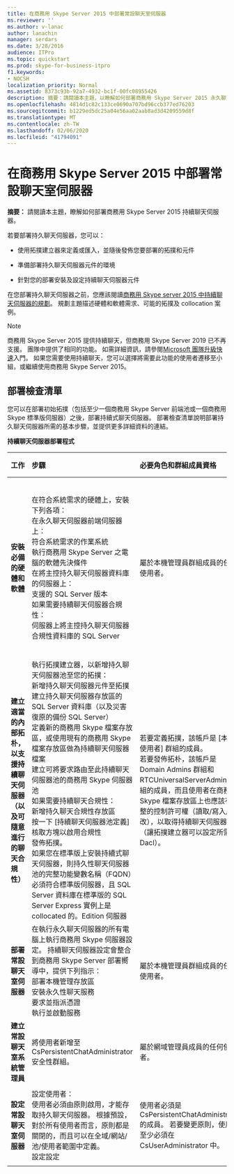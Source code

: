 ```yaml
---
title: 在商務用 Skype Server 2015 中部署常設聊天室伺服器
ms.reviewer: ''
ms.author: v-lanac
author: lanachin
manager: serdars
ms.date: 3/28/2016
audience: ITPro
ms.topic: quickstart
ms.prod: skype-for-business-itpro
f1.keywords:
- NOCSH
localization_priority: Normal
ms.assetid: 8373c93b-92a7-4932-bc1f-00fc08955426
description: 摘要：請閱讀本主題，以瞭解如何部署商務用 Skype Server 2015 永久聊天伺服器。
ms.openlocfilehash: 4814d1c82c133ce0690a707bd96ccb377ed76203
ms.sourcegitcommit: b1229ed5dc25a04e56aa02aab8ad3d4209559d8f
ms.translationtype: MT
ms.contentlocale: zh-TW
ms.lasthandoff: 02/06/2020
ms.locfileid: "41794091"
---
```

# <a name="deploy-persistent-chat-server-in-skype-for-business-server-2015"></a>在商務用 Skype Server 2015 中部署常設聊天室伺服器
 
**摘要：** 請閱讀本主題，瞭解如何部署商務用 Skype Server 2015 持續聊天伺服器。
  
若要部署持久聊天伺服器，您可以： 
  
- 使用拓撲建立器來定義或匯入，並隨後發佈您要部署的拓撲和元件
    
- 準備部署持久聊天伺服器元件的環境
    
- 針對您的部署安裝及設定持續聊天伺服器元件
    
在您部署持久聊天伺服器之前，您應該閱讀[商務用 Skype server 2015 中持續聊天伺服器的規劃](../../plan-your-deployment/persistent-chat-server/persistent-chat-server.md)。 規劃主題描述硬體和軟體需求、可能的拓撲及 collocation 案例。 
  
> [!NOTE] 
> 商務用 Skype Server 2015 提供持續聊天，但商務用 Skype Server 2019 已不再支援。 團隊中提供了相同的功能。 如需詳細資訊，請參閱[Microsoft 團隊升級快速](/microsoftteams/upgrade-start-here)入門。 如果您需要使用持續聊天，您可以選擇將需要此功能的使用者遷移至小組，或繼續使用商務用 Skype Server 2015。 

## <a name="deployment-checklist"></a>部署檢查清單

您可以在部署初始拓撲（包括至少一個商務用 Skype Server 前端池或一個商務用 Skype 標準版伺服器）之後，部署持續式聊天伺服器。 部署檢查清單說明部署持久聊天伺服器所需的基本步驟，並提供更多詳細資料的連結。
  
**持續聊天伺服器部署程式**

|**工作**|**步驟**|**必要角色和群組成員資格**|**相關主題**|
|:-----|:-----|:-----|:-----|
|**安裝必備的硬體和軟體** <br/> | 在符合系統需求的硬體上，安裝下列各項： <br/>  在永久聊天伺服器前端伺服器上： <br/>  符合系統需求的作業系統 <br/>  執行商務用 Skype Server 之電腦的軟體先決條件 <br/>  在將主控持久聊天伺服器資料庫的伺服器上： <br/>  支援的 SQL Server 版本 <br/>  如果需要持續聊天伺服器合規性： <br/>  伺服器上將主控持久聊天伺服器合規性資料庫的 SQL Server <br/> |屬於本機管理員群組成員的任何使用者。  <br/> |[商務用 Skype Server 2015 的伺服器需求](../../plan-your-deployment/requirements-for-your-environment/server-requirements.md) <br/> [商務用 Skype Server 2015 的環境需求](../../plan-your-deployment/requirements-for-your-environment/environmental-requirements.md) <br/> [常設聊天室伺服器的硬體與軟體需求](../../plan-your-deployment/persistent-chat-server/hardware-and-software-requirements.md) <br/> |
|**建立適當的內部拓朴，以支援持續聊天伺服器（以及可隨意進行的聊天合規性）** <br/> | 執行拓撲建立器，以新增持久聊天伺服器池至您的拓撲： <br/>  新增持久聊天伺服器元件至拓撲 <br/>  建立持久聊天伺服器存放區的 SQL Server 資料庫（以及災害復原的備份 SQL Server） <br/>  定義新的商務用 Skype 檔案存放區，或使用現有的商務用 Skype 檔案存放區做為持續聊天伺服器檔案 <br/>  建立可將要求路由至此持續聊天伺服器池的商務用 Skype 伺服器池 <br/>  如果需要持續聊天合規性： <br/>  新增持久聊天合規性存放區 <br/>  按一下 [持續聊天伺服器池定義] 核取方塊以啟用合規性 <br/>  發佈拓撲。 <br/>  如果您在標準版上安裝持續式聊天伺服器，則持久性聊天伺服器池的完整功能變數名稱（FQDN）必須符合標準版伺服器，且 SQL Server 資料庫在標準版的 SQL Server Express 實例上是 collocated 的。Edition 伺服器 <br/> |若要定義拓撲，該帳戶是 [本機使用者] 群組的成員。  <br/> 若要發佈拓朴，該帳戶是 Domain Admins 群組和 RTCUniversalServerAdmins 群組的成員，而且使用者在商務用 Skype 檔案存放區上也應該有完整的控制許可權（讀取/寫入/修改），以取得持續聊天伺服器檔案（讓拓撲建立器可以設定所需的 Dacl）。  <br/> |[在商務用 Skype Server 2015 中建立和發佈新的拓撲](../../deploy/install/create-and-publish-new-topology.md) <br/> [在商務用 Skype Server 2015 拓撲中新增持久聊天伺服器](add-persistent-chat-server.md) <br/> |
|**部署常設聊天室伺服器** <br/> | 在執行永久聊天伺服器的所有電腦上執行商務用 Skype 伺服器設定。 持續聊天伺服器設定會整合到商務用 Skype Server 部署嚮導中，提供下列指示： <br/>  部署本機管理存放區 <br/>  安裝永久性聊天服務 <br/>  要求並指派憑證 <br/>  執行並啟動服務 <br/> |屬於本機管理員群組成員的任何使用者。  <br/> |[在商務用 Skype Server 2015 中部署常設聊天室伺服器](deploy-persistent-chat-server.md) <br/> |
|**建立常設聊天室系統管理員** <br/> |將使用者新增至 CsPersistentChatAdministrator 安全性群組。  <br/> |屬於網域管理員成員的任何使用者。  <br/> |[建立常設聊天室管理員](create-a-persistent-chat-administrator.md) <br/> |
|**設定常設聊天室伺服器** <br/> | 設定使用者： <br/>  使用者必須由原則啟用，才能存取持久聊天伺服器。 根據預設，對於所有使用者而言，原則都是關閉的，而且可以在全域/網站/池/使用者範圍中定義。 <br/>  設定設定 <br/> |使用者必須是 CsPersistentChatAdministrator 的成員。 若要變更原則，使用者至少必須在 CsUserAdministrator 中。  <br/> |[管理商務用 Skype Server 2015 中的常設聊天室](../../manage/persistent-chat/persistent-chat.md) <br/> |
   

